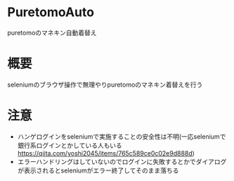 # PuretomoAuto
puretomoのマネキン自動着替え

# 概要
seleniumのブラウザ操作で無理やりpuretomoのマネキン着替えを行う

# 注意
- ハンゲログインをseleniumで実施することの安全性は不明(一応seleniumで銀行系ログインとかしている人もいる https://qiita.com/yoshi2045/items/765c589ce0c02e9d888d)
- エラーハンドリングはしていないのでログインに失敗するとかでダイアログが表示されるとseleniumがエラー終了してそのまま落ちる
